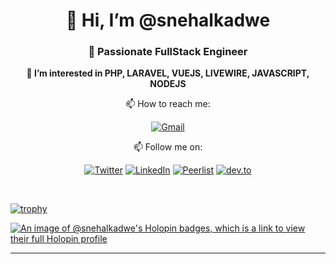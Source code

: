 <div align="center">

# 👋 Hi, I’m @snehalkadwe 
### 🌱 Passionate FullStack Engineer

<p><strong>👀 I’m interested in PHP, LARAVEL, VUEJS, LIVEWIRE, JAVASCRIPT, NODEJS</strong></p>

📫 How to reach me:
  
[![Gmail](https://img.shields.io/badge/Gmail-snehalkadwe%40gmail.com-red?style=flat-square&logo=gmail)](mailto:snehalkadwe@gmail.com)

📫 Follow me on:

[![Twitter](https://img.shields.io/badge/Twitter-%40snehal_kadwe-blue?style=flat-square&logo=twitter)](https://twitter.com/snehal_kadwe) [![LinkedIn](https://img.shields.io/badge/LinkedIn-%40snehalkadwe-pink?style=flat-square&logo=linkedin)](https://www.linkedin.com/in/snehalkadwe) [![Peerlist](https://img.shields.io/badge/Peerlist-snehalkadwe-brightgreen?style=flat-square&logo=peerlist)](https://peerlist.io/snehalkadwe) [![dev.to](https://img.shields.io/badge/dev.to-%40snehalkadwe-black?style=flat-square&logo=dev.to)](https://dev.to/snehalkadwe)

</div>

<br>

<div align="left">

[![trophy](https://github-profile-trophy.vercel.app/?username=snehalkadwe&theme=nord)](https://github.com/ryo-ma/github-profile-trophy)

[![An image of @snehalkadwe's Holopin badges, which is a link to view their full Holopin profile](https://holopin.me/snehalkadwe)](https://holopin.io/@snehalkadwe)

</div>

<hr>
